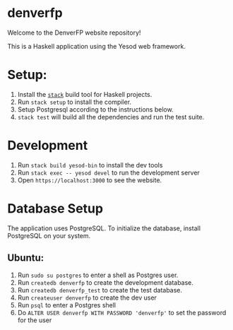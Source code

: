 # denverfp

Welcome to the DenverFP website repository!

This is a Haskell application using the Yesod web framework.

# Setup:

1. Install the [`stack`](https://docs.haskellstack.org/en/stable/README/) build tool for Haskell projects.
2. Run `stack setup` to install the compiler.
3. Setup Postgresql according to the instructions below.
3. `stack test` will build all the dependencies and run the test suite.

# Development

1. Run `stack build yesod-bin` to install the dev tools
2. Run `stack exec -- yesod devel` to run the development server
3. Open `https://localhost:3000` to see the website.

# Database Setup

The application uses PostgreSQL.
To initialize the database, install PostgreSQL on your system.

## Ubuntu:

1. Run `sudo su postgres` to enter a shell as Postgres user.
2. Run `createdb denverfp` to create the development database.
3. Run `createdb denverfp_test` to create the test database.
4. Run `createuser denverfp` to create the dev user
5. Run `psql` to enter a Postgres shell
6. Do `ALTER USER denverfp WITH PASSWORD 'denverfp'` to set the password for the user
